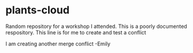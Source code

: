 # plants-cloud
Random repository for a workshop I attended.
This is a poorly documented respository.
This line is for me to create and test a conflict

I am creating another merge conflict -Emily
